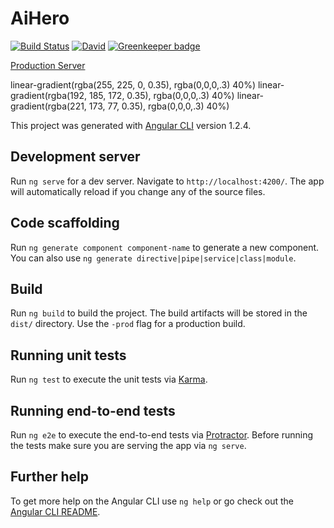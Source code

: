 # AiHero
[![Build Status](https://travis-ci.org/kvanberendonck/ai-hero.svg?branch=master)](https://travis-ci.org/kvanberendonck/ai-hero) [![David](https://img.shields.io/david/kvanberendonck/ai-hero.svg)]() [![Greenkeeper badge](https://badges.greenkeeper.io/kvanberendonck/ai-hero.svg)](https://greenkeeper.io/)

[Production Server](https://pssrank-28303.firebaseapp.com)

linear-gradient(rgba(255, 225, 0, 0.35), rgba(0,0,0,.3) 40%)
linear-gradient(rgba(192, 185, 172, 0.35), rgba(0,0,0,.3) 40%)
linear-gradient(rgba(221, 173, 77, 0.35), rgba(0,0,0,.3) 40%)

This project was generated with [Angular CLI](https://github.com/angular/angular-cli) version 1.2.4.

## Development server

Run `ng serve` for a dev server. Navigate to `http://localhost:4200/`. The app will automatically reload if you change any of the source files.

## Code scaffolding

Run `ng generate component component-name` to generate a new component. You can also use `ng generate directive|pipe|service|class|module`.

## Build

Run `ng build` to build the project. The build artifacts will be stored in the `dist/` directory. Use the `-prod` flag for a production build.

## Running unit tests

Run `ng test` to execute the unit tests via [Karma](https://karma-runner.github.io).

## Running end-to-end tests

Run `ng e2e` to execute the end-to-end tests via [Protractor](http://www.protractortest.org/).
Before running the tests make sure you are serving the app via `ng serve`.

## Further help

To get more help on the Angular CLI use `ng help` or go check out the [Angular CLI README](https://github.com/angular/angular-cli/blob/master/README.md).
